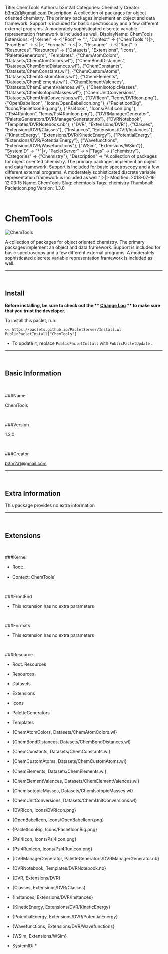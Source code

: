 Title: ChemTools
Authors: b3m2a1
Categories: Chemistry
Creator: b3m2a1@gmail.com
Description: A collection of packages for object oriented chemistry. The primary packages implement an object and data framework. Support is included for basic spectroscopy and a few different external programs. A moderately sophisticated discrete variable representation framework is included as well.
DisplayName: ChemTools
Extensions: <|"Kernel" -> <|"Root" -> ".", "Context" -> {"ChemTools`"}|>, "FrontEnd" -> <||>, "Formats" -> <||>, "Resource" -> <|"Root" -> "Resources", "Resources" -> {"Datasets", "Extensions", "Icons", "PaletteGenerators", "Templates", {"ChemAtomColors", "Datasets/ChemAtomColors.wl"}, {"ChemBondDistances", "Datasets/ChemBondDistances.wl"}, {"ChemConstants", "Datasets/ChemConstants.wl"}, {"ChemCustomAtoms", "Datasets/ChemCustomAtoms.wl"}, {"ChemElements", "Datasets/ChemElements.wl"}, {"ChemElementValences", "Datasets/ChemElementValences.wl"}, {"ChemIsotopicMasses", "Datasets/ChemIsotopicMasses.wl"}, {"ChemUnitConversions", "Datasets/ChemUnitConversions.wl"}, {"DVRIcon", "Icons/DVRIcon.png"}, {"OpenBabelIcon", "Icons/OpenBabelIcon.png"}, {"PacletIconBig", "Icons/PacletIconBig.png"}, {"Psi4Icon", "Icons/Psi4Icon.png"}, {"Psi4RunIcon", "Icons/Psi4RunIcon.png"}, {"DVRManagerGenerator", "PaletteGenerators/DVRManagerGenerator.nb"}, {"DVRNotebook", "Templates/DVRNotebook.nb"}, {"DVR", "Extensions/DVR"}, {"Classes", "Extensions/DVR/Classes"}, {"Instances", "Extensions/DVR/Instances"}, {"KineticEnergy", "Extensions/DVR/KineticEnergy"}, {"PotentialEnergy", "Extensions/DVR/PotentialEnergy"}, {"Wavefunctions", "Extensions/DVR/Wavefunctions"}, {"WSim", "Extensions/WSim"}}, "SystemID" -> "*"|>, "PacletServer" -> <|"Tags" -> {"chemistry"}, "Categories" -> {"Chemistry"}, "Description" -> "A collection of packages for object oriented chemistry. The primary packages implement an object and data framework. Support is included for basic spectroscopy and a few different external programs. A moderately sophisticated discrete variable representation framework is included as well."|>|>
Modified: 2018-07-19 12:03:15
Name: ChemTools
Slug: chemtools
Tags: chemistry
Thumbnail: PacletIcon.png
Version: 1.3.0

<a id="chemtools" class="Section" style="width:0;height:0;margin:0;padding:0;">&zwnj;</a>

# ChemTools

![ChemTools]({filename}/img/ChemTools/PacletIcon.png)

A collection of packages for object oriented chemistry. The primary packages implement an object and data framework. Support is included for basic spectroscopy and a few different external programs. A moderately sophisticated discrete variable representation framework is included as well.

---

<a id="install" class="Subsection" style="width:0;height:0;margin:0;padding:0;">&zwnj;</a>

## Install

**Before installing, be sure to check out the ** **[Change Log](https://paclets.github.io/PacletServer/pages/log.html)** ** to make sure that you trust the developer.**

To install this paclet, run:

    << https://paclets.github.io/PacletServer/Install.wl
    PublicPacletInstall["ChemTools"]

*  To update it, replace  ```PublicPacletInstall``` with  ```PublicPacletUpdate``` . 

---

<a id="basicinformation" class="Subsection" style="width:0;height:0;margin:0;padding:0;">&zwnj;</a>

## Basic Information

<a id="name" class="Subsubsection" style="width:0;height:0;margin:0;padding:0;">&zwnj;</a>

###Name

ChemTools

<a id="version" class="Subsubsection" style="width:0;height:0;margin:0;padding:0;">&zwnj;</a>

###Version

1.3.0

<a id="creator" class="Subsubsection" style="width:0;height:0;margin:0;padding:0;">&zwnj;</a>

###Creator

[b3m2a1@gmail.com](mailto:b3m2a1@gmail.com)

---

<a id="extrainformation" class="Subsection" style="width:0;height:0;margin:0;padding:0;">&zwnj;</a>

## Extra Information

This package provides no extra information

---

<a id="extensions" class="Subsection" style="width:0;height:0;margin:0;padding:0;">&zwnj;</a>

## Extensions

<a id="kernel" class="Subsubsection" style="width:0;height:0;margin:0;padding:0;">&zwnj;</a>

###Kernel

*  Root: .

*  Context: ChemTools`

<a id="frontend" class="Subsubsection" style="width:0;height:0;margin:0;padding:0;">&zwnj;</a>

###FrontEnd

*  This extension has no extra parameters

<a id="formats" class="Subsubsection" style="width:0;height:0;margin:0;padding:0;">&zwnj;</a>

###Formats

*  This extension has no extra parameters

<a id="resource" class="Subsubsection" style="width:0;height:0;margin:0;padding:0;">&zwnj;</a>

###Resource

*  Root: Resources

*  Resources

  *  Datasets

  *  Extensions

  *  Icons

  *  PaletteGenerators

  *  Templates

  *  {ChemAtomColors, Datasets/ChemAtomColors.wl}

  *  {ChemBondDistances, Datasets/ChemBondDistances.wl}

  *  {ChemConstants, Datasets/ChemConstants.wl}

  *  {ChemCustomAtoms, Datasets/ChemCustomAtoms.wl}

  *  {ChemElements, Datasets/ChemElements.wl}

  *  {ChemElementValences, Datasets/ChemElementValences.wl}

  *  {ChemIsotopicMasses, Datasets/ChemIsotopicMasses.wl}

  *  {ChemUnitConversions, Datasets/ChemUnitConversions.wl}

  *  {DVRIcon, Icons/DVRIcon.png}

  *  {OpenBabelIcon, Icons/OpenBabelIcon.png}

  *  {PacletIconBig, Icons/PacletIconBig.png}

  *  {Psi4Icon, Icons/Psi4Icon.png}

  *  {Psi4RunIcon, Icons/Psi4RunIcon.png}

  *  {DVRManagerGenerator, PaletteGenerators/DVRManagerGenerator.nb}

  *  {DVRNotebook, Templates/DVRNotebook.nb}

  *  {DVR, Extensions/DVR}

  *  {Classes, Extensions/DVR/Classes}

  *  {Instances, Extensions/DVR/Instances}

  *  {KineticEnergy, Extensions/DVR/KineticEnergy}

  *  {PotentialEnergy, Extensions/DVR/PotentialEnergy}

  *  {Wavefunctions, Extensions/DVR/Wavefunctions}

  *  {WSim, Extensions/WSim}

*  SystemID: *